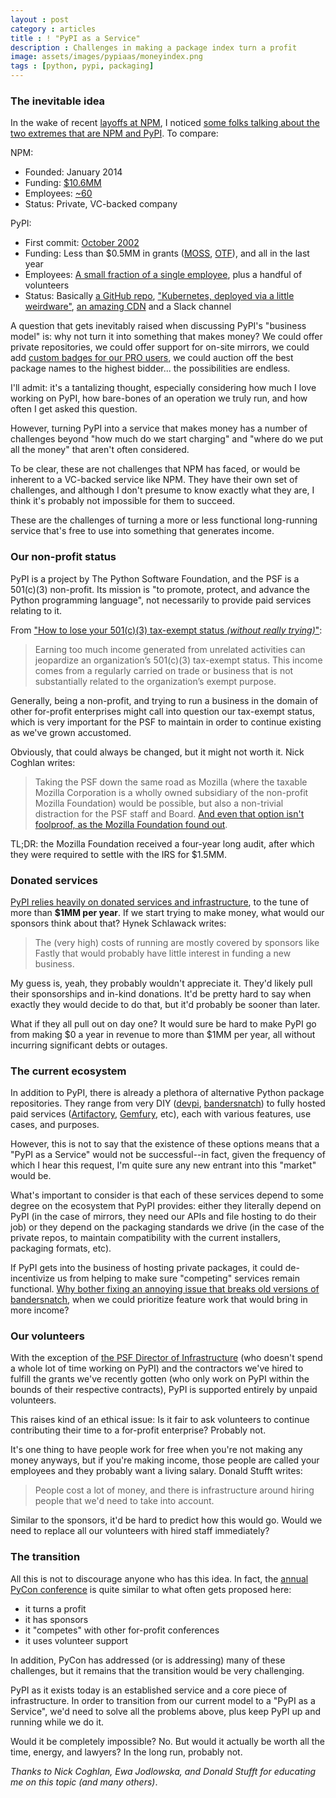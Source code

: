 ```yaml
---
layout : post
category : articles
title : ! "PyPI as a Service"
description : Challenges in making a package index turn a profit
image: assets/images/pypiaas/moneyindex.png
tags : [python, pypi, packaging]
---
```


### The inevitable idea

In the wake of recent [layoffs at NPM][NPM], I noticed [some folks talking
about the two extremes that are NPM and PyPI][hynek]. To compare:

NPM:
* Founded: January 2014
* Funding: [$10.6MM](https://www.crunchbase.com/organization/npm)
* Employees: [~60](https://craft.co/npm)
* Status: Private, VC-backed company

PyPI:
* First commit: [October 2002][firstcommit]
* Funding: Less than $0.5MM in grants ([MOSS][moss], [OTF][otf]), and all in the last year
* Employees: [A small fraction of a single employee][ernest], plus a handful of volunteers
* Status: Basically [a GitHub repo](https://github.com/pypa/warehouse), ["Kubernetes,
  deployed via a little weirdware"][weirdware], [an amazing
  CDN](https://www.fastly.com/) and a Slack channel

A question that gets inevitably raised when discussing PyPI's "business model"
is: why not turn it into something that makes money? We could offer private
repositories, we could offer support for on-site mirrors, we could add [custom
badges for our PRO users](https://news.ycombinator.com/item?id=18850748), we
could auction off the best package names to the highest bidder... the
possibilities are endless.

I'll admit: it's a tantalizing thought, especially considering how much I love
working on PyPI, how bare-bones of an operation we truly run, and how often I
get asked this question.

However, turning PyPI into a service that makes money has a number of
challenges beyond "how much do we start charging" and "where do we put all the
money" that aren't often considered.

To be clear, these are not challenges that NPM has faced, or would be inherent
to a VC-backed service like NPM. They have their own set of challenges, and
although I don't presume to know exactly what they are, I think it's probably
not impossible for them to succeed.

These are the challenges of turning a more or less functional long-running
service that's free to use into something that generates income.

### Our non-profit status
PyPI is a project by The Python Software Foundation, and the PSF is a 501(c)(3)
non-profit. Its mission is "to promote, protect, and advance the Python
programming language", not necessarily to provide paid services relating to it.

From ["How to lose your 501(c)(3) tax-exempt status _(without really trying)_"][irs]:

> Earning too much income generated from unrelated activities can jeopardize an
> organization’s 501(c)(3) tax-exempt status. This income comes from a
> regularly carried on trade or business that is not substantially related to
> the organization’s exempt purpose.

Generally, being a non-profit, and trying to run a business in the domain of
other for-profit enterprises might call into question our tax-exempt status,
which is very important for the PSF to maintain in order to continue existing
as we've grown accustomed.

Obviously, that could always be changed, but it might not worth it. Nick
Coghlan writes:

> Taking the PSF down the same road as Mozilla (where the taxable Mozilla
> Corporation is a wholly owned subsidiary of the non-profit Mozilla
> Foundation) would be possible, but also a non-trivial distraction for the PSF
> staff and Board. [And even that option isn't foolproof, as the Mozilla
> Foundation found out](https://en.wikipedia.org/wiki/Mozilla_Corporation#IRS_audit).

TL;DR: the Mozilla Foundation received a four-year long audit, after which they
were required to settle with the IRS for $1.5MM.

### Donated services
[PyPI relies heavily on donated services and infrastructure][sponsors], to the
tune of more than **$1MM per year**. If we start trying to make money, what would
our sponsors think about that? Hynek Schlawack writes:

> The (very high) costs of running are mostly covered by sponsors like Fastly
> that would probably have little interest in funding a new business.

My guess is, yeah, they probably wouldn't appreciate it. They'd likely pull
their sponsorships and in-kind donations. It'd be pretty hard to say when
exactly they would decide to do that, but it'd probably be sooner than later.

What if they all pull out on day one? It would sure be hard to make PyPI go
from making $0 a year in revenue to more than $1MM per year, all without
incurring significant debts or outages.

### The current ecosystem
In addition to PyPI, there is already a plethora of alternative Python package
repositories. They range from very DIY ([devpi][devpi],
[bandersnatch][bandersnatch]) to fully hosted paid services
([Artifactory][artifactory], [Gemfury][gemfury], etc), each with various
features, use cases, and purposes.

However, this is not to say that the existence of these options means that a
"PyPI as a Service" would not be successful--in fact, given the frequency of
which I hear this request, I'm quite sure any new entrant into this "market"
would be.

What's important to consider is that each of these services depend to some
degree on the ecosystem that PyPI provides: either they literally depend on
PyPI (in the case of mirrors, they need our APIs and file hosting to do their
job) or they depend on the packaging standards we drive (in the case of the
private repos, to maintain compatibility with the current installers, packaging
formats, etc).

If PyPI gets into the business of hosting private packages, it could
de-incentivize us from helping to make sure "competing" services remain
functional. [Why bother fixing an annoying issue that breaks old versions of
bandersnatch][5653], when we could prioritize feature work that would bring in
more income?

### Our volunteers
With the exception of [the PSF Director of Infrastructure][ernest] (who doesn't
spend a whole lot of time working on PyPI) and the contractors we've hired to
fulfill the grants we've recently gotten (who only work on PyPI within the
bounds of their respective contracts), PyPI is supported entirely by unpaid
volunteers.

This raises kind of an ethical issue: Is it fair to ask volunteers to continue
contributing their time to a for-profit enterprise? Probably not.

It's one thing to have people work for free when you're not making any money
anyways, but if you're making income, those people are called your employees
and they probably want a living salary. Donald Stufft writes:

> People cost a lot of money, and there is infrastructure around hiring
people that we'd need to take into account.

Similar to the sponsors, it'd be hard to predict how this would go. Would we
need to replace all our volunteers with hired staff immediately?

### The transition
All this is not to discourage anyone who has this idea. In fact, the [annual
PyCon conference][pycon] is quite similar to what often gets proposed here:

* it turns a profit
* it has sponsors
* it "competes" with other for-profit conferences
* it uses volunteer support

In addition, PyCon has addressed (or is addressing) many of these challenges,
but it remains that the transition would be very challenging.

PyPI as it exists today is an established service and a core piece of
infrastructure. In order to transition from our current model to a "PyPI as a
Service", we'd need to solve all the problems above, plus keep PyPI up and
running while we do it.

Would it be completely impossible? No. But would it actually be worth all
the time, energy, and lawyers? In the long run, probably not.

_Thanks to Nick Coghlan, Ewa Jodlowska, and Donald Stufft for educating me
on this topic (and many others)_.

[npm]: https://www.theregister.co.uk/2019/04/01/npm_layoff_staff/
[devpi]: https://www.devpi.net/
[artifactory]: https://jfrog.com/artifactory/
[gemfury]: https://gemfury.com/
[bandersnatch]: https://github.com/pypa/bandersnatch
[5653]: https://github.com/pypa/warehouse/issues/5653
[pycon]: https://us.pycon.org/
[moss]: http://pyfound.blogspot.com/2017/11/the-psf-awarded-moss-grant-pypi.html
[otf]: https://pyfound.blogspot.com/2019/03/commencing-security-accessibility-and.html
[weirdware]: https://twitter.com/EWDurbin/status/1102757328418422786
[ernest]: http://pyfound.blogspot.com/2018/06/ernest-w-durbin-iii-joins-psf-team.html
[irs]: https://www.irs.gov/pub/irs-tege/How%20to%20Lose%20Your%20Tax%20Exempt%20Status.pdf
[sponsors]: https://pypi.org/sponsors/
[hynek]: https://twitter.com/hynek/status/1112870144555040779
[firstcommit]: https://github.com/pypa/pypi-legacy/commit/85d2502cce33d21787f62b1c0de95290af360b40
